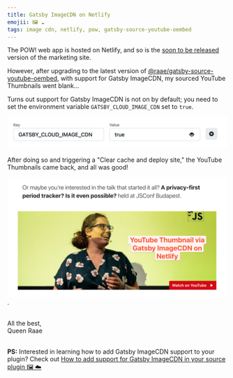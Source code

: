 ```yaml
---
title: Gatsby ImageCDN on Netlify
emojii: 🖼 ☁️
tags: image cdn, netlify, pow, gatsby-source-youtube-oembed
---
```


The POW! web app is hosted on Netlify, and so is the [soon to be released](https://pow-site.netlify.com/) version of the marketing site.

However, after upgrading to the latest version of [@raae/gatsby-source-youtube-oembed](https://github.com/queen-raae/gatsby-source-youtube-oembed), with support for Gatsby ImageCDN, my sourced YouTube Thumbnails went blank...

Turns out support for Gatsby ImageCDN is not on by default; you need to set the environment variable `GATSBY_CLOUD_IMAGE_CDN` set to `true`.

![GATSBY_CLOUD_IMAGE_CDN=true](./env-var.png)

After doing so and triggering a "Clear cache and deploy site," the YouTube Thumbnails came back, and all was good!

[![YouTube Thumbnail via Gatsby ImageCDN on Netlify](./video-screengrab.png)](https://youtu.be/nS36D2zUkvA).

&nbsp;  
All the best,  
Queen Raae

&nbsp;  
**PS:** Interested in learning how to add Gatsby ImageCDN support to your plugin? Check out [How to add support for Gatsby ImageCDN in your source plugin 🖼 ☁️](/emails/2022-03-25-image-cdn-plugin/)
